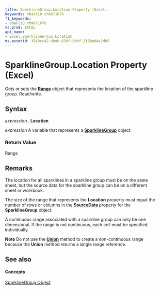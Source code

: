 ```yaml
---
title: SparklineGroup.Location Property (Excel)
keywords: vbaxl10.chm871076
f1_keywords:
- vbaxl10.chm871076
ms.prod: EXCEL
api_name:
- Excel.SparklineGroup.Location
ms.assetid: 3548cc42-dbab-636f-0dcf-2f38ad4a2db5
---
```



# SparklineGroup.Location Property (Excel)

Gets or sets the  **[Range](range-object-excel.md)** object that represents the location of the sparkline group. Read/write.


## Syntax

 _expression_ . **Location**

 _expression_ A variable that represents a **[SparklineGroup](sparklinegroup-object-excel.md)** object.


### Return Value

Range


## Remarks

The location for all sparklines in a sparkline group must be on the same sheet, but the source data for the sparkline group can be on a different sheet or workbook.

The size of the range that represents the  **Location** property must equal the number of rows or columns in the **[SourceData](sparklinegroup-sourcedata-property-excel.md)** property for the **SparklineGroup** object.

A continuous range associated with a sparkline group can only be one dimensional. If the range is not continuous, each cell must be specified individually.


 **Note**  Do not use the  **[Union](application-union-method-excel.md)** method to create a non-continuous range because the **Union** method returns a single range reference.


## See also


#### Concepts


[SparklineGroup Object](sparklinegroup-object-excel.md)


